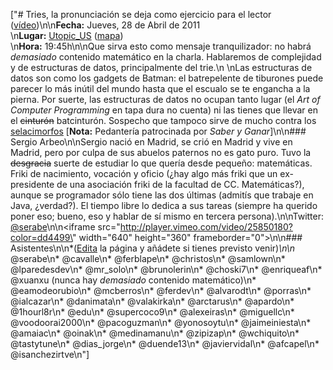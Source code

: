 ["# Tries, la pronunciación se deja como ejercicio para el lector ([vídeo](http://vimeo.com/25850180))\n\n**Fecha:** Jueves, 28 de Abril de 2011<br/>\n**Lugar:** [Utopic_US](http://www.utopicus.es/) ([mapa](http://maps.google.es/maps?f=q&source=embed&hl=es&geocode=&q=Calle+de+la+Concepci%C3%B3n+Jer%C3%B3nima,+22,+28012+Madrid&sll=40.396764,-3.713379&sspn=10.504732,23.269043&ie=UTF8&hq=&hnear=Calle+de+la+Concepci%C3%B3n+Jer%C3%B3nima,+22,+28012+Madrid,+Comunidad+de+Madrid&ll=40.413867,-3.706683&spn=0.036727,0.076818&z=14))<br/>\n**Hora:** 19:45h\n\nQue sirva esto como mensaje tranquilizador: no habrá _demasiado_ contenido matemático en la charla. Hablaremos de complejidad y de estructuras de datos, principalmente del trie.\n \nLas estructuras de datos son como los gadgets de Batman: el batrepelente de tiburones puede parecer lo más inútil del mundo hasta que el escualo se te engancha a la pierna. Por suerte, las estructuras de datos no ocupan tanto lugar (el _Art of Computer Programming_ en tapa dura no cuenta) ni las tienes que llevar en el <strike>cinturón</strike> batcinturón. Sospecho que tampoco sirve de mucho contra los [selacimorfos](http://es.wikipedia.org/wiki/Selachimorpha) [**Nota:** Pedantería patrocinada por _Saber y Ganar_]\n\n### Sergio Arbeo\n\nSergio nació en Madrid, se crió en Madrid y vive en Madrid, pero por culpa de sus abuelos paternos no es gato puro. Tuvo la <strike>desgracia</strike> suerte de estudiar lo que quería desde pequeño: matemáticas. Friki de nacimiento, vocación y oficio (¿hay algo más friki que un ex-presidente de una asociación friki de la facultad de CC. Matemáticas?), aunque se programador sólo tiene las dos últimas (admitís que trabaje en Java, ¿verdad?). El tiempo libre lo dedica a sus tareas (siempre ha querido poner eso; bueno, eso y hablar de sí mismo en tercera persona).\n\nTwitter: [@serabe](http://twitter.com/Serabe)\n\n<iframe src=\"http://player.vimeo.com/video/25850180?color=dd4499\" width=\"640\" height=\"360\" frameborder=\"0\"></iframe>\n\n### Asistentes\n\n*([Edita](?m=edit) la página y añádete si tienes previsto venir)*\n\n* @serabe\n* @cavalle\n* @ferblape\n* @christos\n* @samlown\n* @lparedesdev\n* @mr_solo\n* @brunolerin\n* @choski7\n* @enriqueaf\n* @xuanxu (nunca hay _demasiado_ contenido matemático)\n* @eamodeorubio\n* @mcberros\n* @ferdev\n* @alvarodt\n* @porras\n* @ialcazar\n* @danimata\n* @valakirka\n* @arctarus\n* @apardo\n* @1hourl8r\n* @edu\n* @supercoco9\n* @alexeiras\n* @miguellc\n* @voodoorai2000\n* @pacoguzman\n* @yonosoytu\n* @jaimeiniesta\n* @amaiac\n* @oinak\n* @medinamanu\n* @zipizap\n* @wchiquito\n* @tastytune\n* @dias_jorge\n* @duende13\n* @javiervidal\n* @afcapel\n* @isanchezirtve\n"]